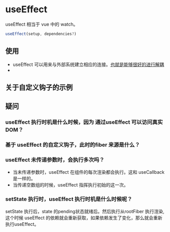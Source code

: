# useEffect
useEffect 相当于 vue 中的 watch。
```javascript
useEffect(setup, dependencies?)
```
## 使用
- useEffect 可以用来与外部系统建立相应的连接。[也就是能够很好的进行解耦](https://react.dev/reference/react/useEffect#examples-connecting)
- 

## 关于自定义钩子的示例

## 疑问
### useEffect 执行时机是什么时候，因为 通过useEffect 可以访问真实DOM？
### 基于 useEffect 的自定义钩子，此时的fiber 来源是什么？
### useEffect 未传递参数时，会执行多次吗？
- 当未传递参数时，useEffect 在组件的每次渲染都会执行。这和 useCallback 是一样的。
- 当传递空数组的时候，useEffect 指挥执行初始的这一次。
### setState 执行时，useEffect 执行时机是什么时候呢？
setState 执行后，state 的pending状态就绪后。然后执行从rootFiber 执行渲染,这个时候 useEffect
的依赖就会重新获取，如果依赖发生了变化，那么就会重新执行useEffect。


